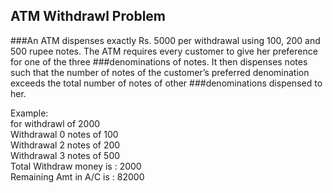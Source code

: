## ATM Withdrawl Problem
###An ATM dispenses exactly Rs. 5000 per withdrawal using 100, 200 and 500 rupee notes. The ATM requires every customer to give her preference for one of the three
###denominations of notes. It then dispenses notes such that the number of notes of the customer’s preferred denomination exceeds the total number of notes of other
###denominations dispensed to her.

Example:<br />
for withdrawl of 2000<br />
Withdrawal 0 notes of 100<br />
Withdrawal 2 notes of 200<br />
Withdrawal 3 notes of 500<br />
Total Withdraw money is : 2000<br />
Remaining Amt in A/C is : 82000<br />

